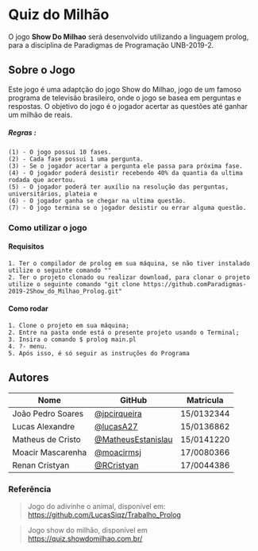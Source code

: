 # Quiz do Milhão

<p> O jogo <strong>Show Do Milhao</strong> será desenvolvido utilizando a linguagem prolog, 
para a disciplina de Paradigmas de Programação UNB-2019-2.</p>

## Sobre o Jogo

Este jogo é uma adaptção do jogo Show do Milhao, jogo de um famoso programa de televisão brasileiro, onde o jogo se basea em perguntas e respostas. O objetivo do jogo é o jogador acertar as questões até ganhar um milhão de reais.

##### Regras : 
    (1) - O jogo possui 10 fases.
    (2) - Cada fase possui 1 uma pergunta.
    (3) - Se o jogador acertar a pergunta ele passa para próxima fase.
    (4) - O jogador poderá desistir recebendo 40% da quantia da ultima rodada que acertou.
    (5) - O jogador poderá ter auxílio na resolução das perguntas, universitários, plateia e 
    (6) - O jogador ganha se chegar na ultima questão.
    (7) - O jogo termina se o jogador desistir ou errar alguma questão.
    
### Como utilizar o jogo
#### Requisitos
    1. Ter o compilador de prolog em sua máquina, se não tiver instalado utilize o seguinte comando ""
    2. Ter o projeto clonado ou realizar download, para clonar o projeto utilize o seguinte comando "git clone https://github.comParadigmas-2019-2Show_do_Milhao_Prolog.git"
#### Como rodar
    1. Clone o projeto em sua máquina;
    2. Entre na pasta onde está o presente projeto usando o Terminal;
    3. Insira o comando $ prolog main.pl
    4. ?- menu.
    5. Após isso, é só seguir as instruções do Programa

## Autores

| Nome | GitHub | Matricula | 
|------|--------|-----------| 
|João Pedro Soares| [@jpcirqueira](https://github.com/jpcirqueira) |15/0132344|
|Lucas Alexandre|[@lucasA27](https://github.com/lucasA27) | 15/0136862|
|Matheus de Cristo|[@MatheusEstanislau](https://github.com/MatheusEstanislau) | 15/0141220|
|Moacir Mascarenha|[@moacirmsj](https://github.com/MoacirMSJ)|17/0080366 |
|Renan Cristyan |[@RCristyan](https://github.com/RCristyan)| 17/0044386 |

### Referência
> Jogo do adivinhe o animal, disponível em: https://github.com/LucasSiqz/Trabalho_Prolog

> Jogo show do milhão, disponível em https://quiz.showdomilhao.com.br/